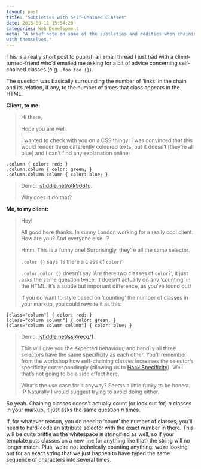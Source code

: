 ```yaml
---
layout: post
title: "Subtleties with Self-Chained Classes"
date: 2015-06-11 15:54:28
categories: Web Development
meta: "A brief note on some of the subtleties and oddities when chaining classes
with themselves."
---
```


This is a really short post to publish an email thread I just had with a
client-turned-friend who’d emailed me asking for a bit of advice concerning
self-chained classes (e.g. `.foo.foo {}`).

The question was basically surrounding the number of ‘links’ in the chain and
its relation, if any, to the number of times that class appears in the HTML.

**Client, to me:**

> Hi there,
> 
> Hope you are well.
> 
> I wanted to check with you on a CSS thingy: I was convinced that this would
> render three differently coloured texts, but it doesn’t [they’re all blue]
> and I can’t find any explanation online:
>
    .column { color: red; }
    .column.column { color: green; }
    .column.column.column { color: blue; }
>
> Demo: [jsfiddle.net/otk9661u](https://jsfiddle.net/otk9661u/).
> 
> Why does it do that?

**Me, to my client:**

> Hey!
> 
> All good here thanks. In sunny London working for a really cool client. How
> are you? And everyone else…?
> 
> Hmm. This is a funny one! Surprisingly, they’re all the same selector.
> 
> `.color {}` says ‘Is there a class of `color`?’
> 
> `.color.color {}` doesn’t say ‘Are there two classes of `color`?’, it just
> asks the same question twice. It doesn’t actually do any ‘counting’ in the
> HTML. It’s a subtle but important difference, as you’ve found out!
> 
> If you do want to style based on ‘counting’ the number of classes in your
> markup, you could rewrite it as this:
>
    [class="column"] { color: red; }
    [class="column column"] { color: green; }
    [class="column column column"] { color: blue; }
>
> Demo: [jsfiddle.net/ssj4recq/1](https://jsfiddle.net/ssj4recq/1/).
> 
> This will give you the expected behaviour, and handily all three selectors
> have the same specificity as each other. You’ll remember from the workshop
> how self-chaining classes increases the selector’s specificity correspondingly
> (allowing us to [Hack
> Specificity](http://csswizardry.com/2014/07/hacks-for-dealing-with-specificity/)).
> Well that’s not going to be a side effect here.
>
> What’s the use case for it anyway? Seems a little funky to be honest. :P
> Naturally I would suggest trying to avoid doing either.

So yeah. Chaining classes doesn’t actually count (or look out for) <var>n</var>
classes in your markup, it just asks the same question <var>n</var> times.

If, for whatever reason, you do need to ‘count’ the number of classes, you’ll
need to hard-code an attribute selector with the exact number in there. This
will be quite brittle as the whitespace is stringified as well, so if your
template puts classes on a new line (or anything like that) the string will no
longer match. Plus, we’re not technically counting anything: we’re looking out
for an exact string that we just happen to have typed the same sequence of
characters into several times.

